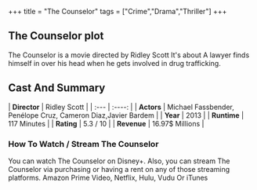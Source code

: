 +++
title = "The Counselor"
tags = ["Crime","Drama","Thriller"]
+++
## The Counselor plot
The Counselor is a movie directed by Ridley Scott It's about A lawyer finds himself in over his head when he gets involved in drug trafficking.
## Cast And Summary
| **Director**      | Ridley Scott |
    | :---        |    :----:   |
    |  **Actors** | Michael Fassbender, Penélope Cruz, Cameron Diaz,Javier Bardem |
    | **Year**   | 2013    |
    |  **Runtime** | 117 Minutes |
    |  **Rating** | 5.3 / 10 | 
    |  **Revenue** | 16.97$ Millions |
### How To Watch / Stream The Counselor
You can watch The Counselor on Disney+.
Also, you can stream The Counselor via purchasing or having a rent on any of those streaming platforms.
Amazon Prime Video, Netflix, Hulu, Vudu Or iTunes